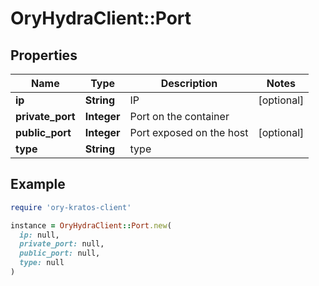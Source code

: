 # OryHydraClient::Port

## Properties

| Name | Type | Description | Notes |
| ---- | ---- | ----------- | ----- |
| **ip** | **String** | IP | [optional] |
| **private_port** | **Integer** | Port on the container |  |
| **public_port** | **Integer** | Port exposed on the host | [optional] |
| **type** | **String** | type |  |

## Example

```ruby
require 'ory-kratos-client'

instance = OryHydraClient::Port.new(
  ip: null,
  private_port: null,
  public_port: null,
  type: null
)
```

